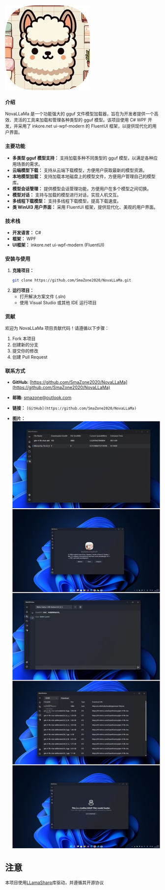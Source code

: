 

![NovaLLaMa UI](Images/nllama.png)

### 介绍
NovaLLaMa 是一个功能强大的 gguf 文件模型加载器，旨在为开发者提供一个高效、灵活的工具来加载和管理各种类型的 gguf 模型。该项目使用 C# WPF 开发，并采用了 inkore.net ui-wpf-modern 的 FluentUI 框架，以提供现代化的用户界面。

### 主要功能

* **多类型 gguf 模型支持：** 支持加载多种不同类型的 gguf 模型，以满足各种应用场景的需求。
* **云端模型下载：** 支持从云端下载模型，方便用户获取最新的模型资源。
* **本地模型加载：** 支持加载本地磁盘上的模型文件，方便用户管理自己的模型库。
* **模型会话管理：** 提供模型会话管理功能，方便用户在多个模型之间切换。
* **模型对话：** 支持与加载的模型进行对话，实现人机交互。
* **多线程下载模型：** 支持多线程下载模型，提高下载速度。
* **类 WinUI3 用户界面：** 采用 FluentUI 框架，提供现代化、美观的用户界面。

### 技术栈

* **开发语言：** C#
* **框架：** WPF
* **UI框架：** inkore.net ui-wpf-modern (FluentUI)

### 安装与使用

1. **克隆项目：**
   ```bash
   git clone https://github.com/SmaZone2020/NovaLLaMa.git
   ```
2. **运行项目：**
   * 打开解决方案文件 (.sln)
   * 使用 Visual Studio 或其他 IDE 运行项目

### 贡献

欢迎为 NovaLLaMa 项目贡献代码！请遵循以下步骤：

1. Fork 本项目
2. 创建新的分支
3. 提交你的修改
4. 创建 Pull Request

### 联系方式

* **GitHub:** [https://github.com/SmaZone2020/NovaLLaMa](https://github.com/SmaZone2020/NovaLLaMa)
* **邮箱:** [smazone@outlook.com](mailto://smazone@outlook.com)

* **链接：** `[GitHub](https://github.com/SmaZone2020/NovaLLaMa)`
* **图片：**
![NovaLLaMa UI](Images/1.jpeg)
![NovaLLaMa UI](Images/2.jpeg)
![NovaLLaMa UI](Images/3.jpeg)
![NovaLLaMa UI](Images/4.jpeg)
![NovaLLaMa UI](Images/5.jpeg)

# 注意
本项目使用[LLamaSharp](https://github.com/SciSharp/LLamaSharp)库驱动，并遵循其开源协议
